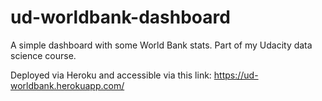 # ud-worldbank-dashboard
A simple dashboard with some World Bank stats. Part of my Udacity data science course.

Deployed via Heroku and accessible via this link:  https://ud-worldbank.herokuapp.com/
